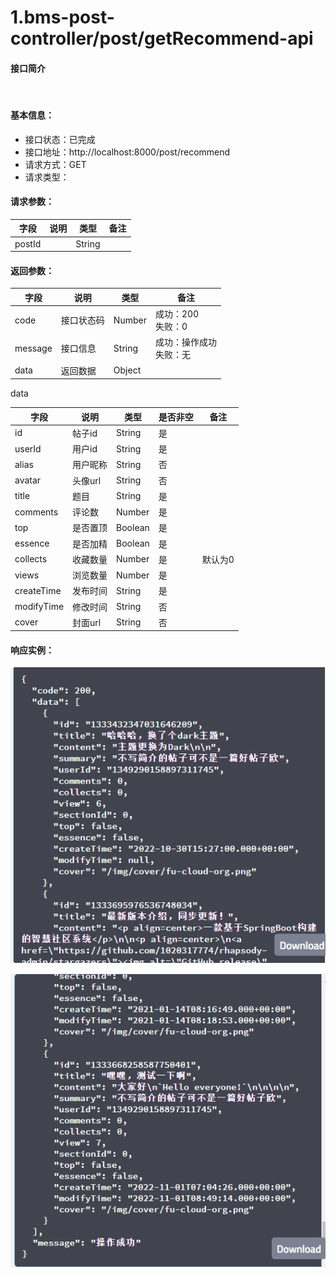 # 1.bms-post-controller/post/getRecommend-api
#### 接口简介
&emsp;&emsp;

#### 基本信息：
+ 接口状态：已完成
+ 接口地址：http://localhost:8000/post/recommend
+ 请求方式：GET
+ 请求类型：
#### 请求参数：
| 字段   | 说明 | 类型   | 备注 |
| ------ | ---- | ------ | ---- |
| postId |      | String |      |

#### 返回参数：

| 字段    | 说明       | 类型   | 备注                         |
| ------- | ---------- | ------ | ---------------------------- |
| code    | 接口状态码 | Number | 成功：200 <br> 失败：0       |
| message | 接口信息   | String | 成功：操作成功 <br> 失败：无 |
| data    | 返回数据   | Object |                              |


data

| 字段       | 说明     | 类型    | 是否非空 | 备注    |
| ---------- | -------- | ------- | -------- | ------- |
| id         | 帖子id   | String  | 是       |         |
| userId     | 用户id   | String  | 是       |         |
| alias      | 用户昵称 | String  | 否       |         |
| avatar     | 头像url  | String  | 否       |         |
| title      | 题目     | String  | 是       |         |
| comments   | 评论数   | Number  | 是       |         |
| top        | 是否置顶 | Boolean | 是       |         |
| essence    | 是否加精 | Boolean | 是       |         |
| collects   | 收藏数量 | Number  | 是       | 默认为0 |
| views      | 浏览数量 | Number  | 是       |         |
| createTime | 发布时间 | String  | 是       |         |
| modifyTime | 修改时间 | String  | 否       |         |
| cover      | 封面url  | String  | 否       |         |




#### 响应实例：

![image-20221121211830467](images/image-20221121211830467.png)

![image-20221121211849594](images/image-20221121211849594.png)
